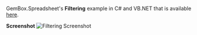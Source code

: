 GemBox.Spreadsheet's **Filtering** example in C# and VB.NET that is available [here](https://www.gemboxsoftware.com/spreadsheet/examples/c-sharp-vb-net-excel-autofilter/112).

**Screenshot**
![Filtering Screenshot](https://www.gemboxsoftware.com/Spreadsheet/Examples/Content/AdvancedFeatures/Filtering/Filtering.png)